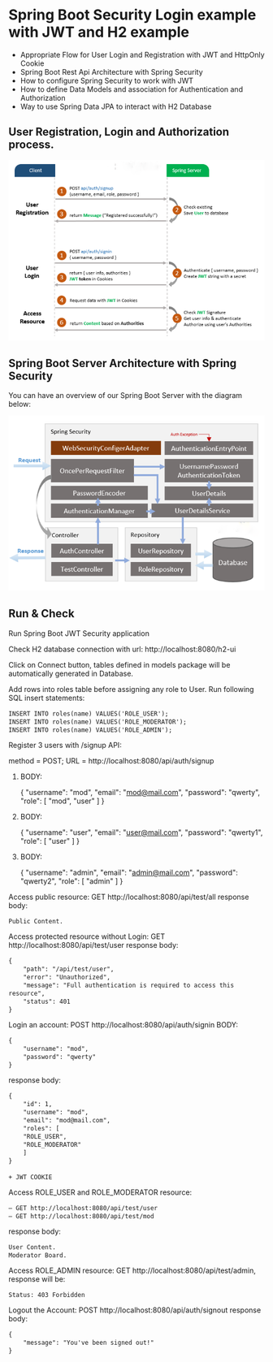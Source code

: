 # Spring Boot Security Login example with JWT and H2 example

- Appropriate Flow for User Login and Registration with JWT and HttpOnly Cookie
- Spring Boot Rest Api Architecture with Spring Security
- How to configure Spring Security to work with JWT
- How to define Data Models and association for Authentication and Authorization
- Way to use Spring Data JPA to interact with H2 Database

## User Registration, Login and Authorization process.

![spring-boot-security-login-jwt-flow](spring-boot-security-login-jwt-flow.png)

## Spring Boot Server Architecture with Spring Security
You can have an overview of our Spring Boot Server with the diagram below:

![spring-boot-security-login-jwt-architecture](spring-boot-security-login-jwt-architecture.png)

## Run & Check

Run Spring Boot JWT Security application

Check H2 database connection with url: http://localhost:8080/h2-ui

Click on Connect button, tables defined in models package will be automatically generated in Database.

Add rows into roles table before assigning any role to User.
Run following SQL insert statements:

    INSERT INTO roles(name) VALUES('ROLE_USER');
    INSERT INTO roles(name) VALUES('ROLE_MODERATOR');
    INSERT INTO roles(name) VALUES('ROLE_ADMIN');

Register 3 users with /signup API:

method = POST; URL = http://localhost:8080/api/auth/signup

1) BODY:


    {
       "username": "mod",
       "email": "mod@mail.com",
       "password": "qwerty",
       "role": [
       "mod",
       "user"
       ]
    }

2) BODY:


    {
        "username": "user",
        "email": "user@mail.com",
        "password": "qwerty1",
        "role": [
        "user"
        ]
    }

3) BODY:


    {
        "username": "admin",
        "email": "admin@mail.com",
        "password": "qwerty2",
        "role": [
        "admin"
        ]
    }

Access public resource: GET http://localhost:8080/api/test/all
response body:

    Public Content.

Access protected resource without Login: GET http://localhost:8080/api/test/user
response body:

    {
        "path": "/api/test/user",
        "error": "Unauthorized",
        "message": "Full authentication is required to access this resource",
        "status": 401
    }

Login an account: POST http://localhost:8080/api/auth/signin
BODY:

    {
        "username": "mod",
        "password": "qwerty"
    }

response body:

    {
        "id": 1,
        "username": "mod",
        "email": "mod@mail.com",
        "roles": [
        "ROLE_USER",
        "ROLE_MODERATOR"
        ]
    } 

    + JWT COOKIE

Access ROLE_USER and ROLE_MODERATOR resource:

    – GET http://localhost:8080/api/test/user
    – GET http://localhost:8080/api/test/mod

response body:

    User Content.
    Moderator Board.

Access ROLE_ADMIN resource: GET http://localhost:8080/api/test/admin, response will be:

    Status: 403 Forbidden

Logout the Account: POST http://localhost:8080/api/auth/signout
response body:

    {
        "message": "You've been signed out!"
    }

